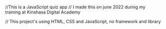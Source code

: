 //This is a JavaScript quiz app
// I made this on june 2022 during my training at Kinshasa Digital Academy

// This project's using HTML, CSS and JavaScript, no framework and library
